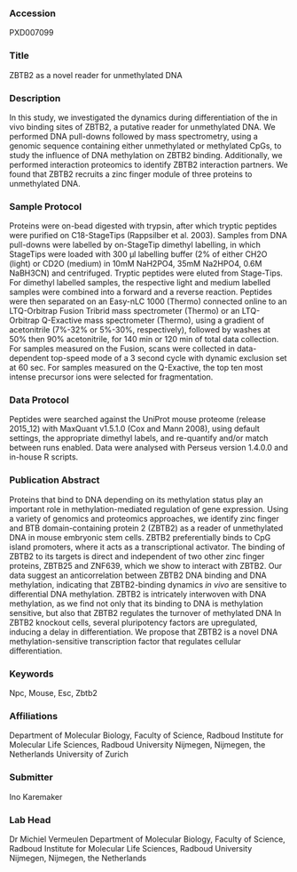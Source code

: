 ### Accession
PXD007099

### Title
ZBTB2 as a novel reader for unmethylated DNA

### Description
In this study, we investigated the dynamics during differentiation of the in vivo binding sites of ZBTB2, a putative reader for unmethylated DNA. We performed DNA pull-downs followed by mass spectrometry, using a genomic sequence containing either unmethylated or methylated CpGs, to study the influence of DNA methylation on ZBTB2 binding. Additionally, we performed interaction proteomics to identify ZBTB2 interaction partners. We found that ZBTB2 recruits a zinc finger module of three proteins to unmethylated DNA.

### Sample Protocol
Proteins were on-bead digested with trypsin, after which tryptic peptides were purified on C18-StageTips (Rappsilber et al. 2003). Samples from DNA pull-downs were labelled by on-StageTip dimethyl labelling, in which StageTips were loaded with 300 μl labelling buffer (2% of either CH2O (light) or CD2O (medium) in 10mM NaH2PO4, 35mM Na2HPO4, 0.6M NaBH3CN) and centrifuged.  Tryptic peptides were eluted from Stage-Tips. For dimethyl labelled samples, the respective light and medium labelled samples were combined into a forward and a reverse reaction. Peptides were then separated on an Easy-nLC 1000 (Thermo) connected online to an LTQ-Orbitrap Fusion Tribrid mass spectrometer (Thermo) or an LTQ-Orbitrap Q-Exactive mass spectrometer (Thermo), using a gradient of acetonitrile (7%-32% or 5%-30%, respectively), followed by washes at 50% then 90% acetonitrile, for 140 min or 120 min of total data collection. For samples measured on the Fusion, scans were collected in data-dependent top-speed mode of a 3 second cycle with dynamic exclusion set at 60 sec. For samples measured on the Q-Exactive, the top ten most intense precursor ions were selected for fragmentation.

### Data Protocol
Peptides were searched against the UniProt mouse proteome (release 2015_12) with MaxQuant v1.5.1.0 (Cox and Mann 2008), using default settings, the appropriate dimethyl labels, and re-quantify and/or match between runs enabled. Data were analysed with Perseus version 1.4.0.0 and in-house R scripts.

### Publication Abstract
Proteins that bind to DNA depending on its methylation status play an important role in methylation-mediated regulation of gene expression. Using a variety of genomics and proteomics approaches, we identify zinc finger and BTB domain-containing protein 2 (ZBTB2) as a reader of unmethylated DNA in mouse embryonic stem cells. ZBTB2 preferentially binds to CpG island promoters, where it acts as a transcriptional activator. The binding of ZBTB2 to its targets is direct and independent of two other zinc finger proteins, ZBTB25 and ZNF639, which we show to interact with ZBTB2. Our data suggest an anticorrelation between ZBTB2 DNA binding and DNA methylation, indicating that ZBTB2-binding dynamics <i>in&#xa0;vivo</i> are sensitive to differential DNA methylation. ZBTB2 is intricately interwoven with DNA methylation, as we find not only that its binding to DNA is methylation sensitive, but also that ZBTB2 regulates the turnover of methylated DNA In ZBTB2 knockout cells, several pluripotency factors are upregulated, inducing a delay in differentiation. We propose that ZBTB2 is a novel DNA methylation-sensitive transcription factor that regulates cellular differentiation.

### Keywords
Npc, Mouse, Esc, Zbtb2

### Affiliations
Department of Molecular Biology, Faculty of Science, Radboud Institute for Molecular Life Sciences, Radboud University Nijmegen, Nijmegen, the Netherlands
University of Zurich

### Submitter
Ino Karemaker

### Lab Head
Dr Michiel Vermeulen
Department of Molecular Biology, Faculty of Science, Radboud Institute for Molecular Life Sciences, Radboud University Nijmegen, Nijmegen, the Netherlands


